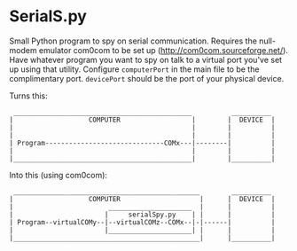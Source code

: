 # SerialS.py

Small Python program to spy on serial communication. Requires the null-modem emulator
com0com to be set up (http://com0com.sourceforge.net/). Have whatever program you want
to spy on talk to a virtual port you've set up using that utility. Configure
`computerPort` in the main file to be the complimentary port. `devicePort` should be
the port of your physical device.

Turns this:

     _____________________________________________          __________ 
    |                   COMPUTER                  |        |  DEVICE  |
    |                                             |        |          |
    |                                             |        |          |
    | Program------------------------------COMx---|--------|          |
    |                                             |        |          |
    |_____________________________________________|        |__________|


Into this (using com0com):

     _______________________________________________        __________ 
    |                   COMPUTER                    |      |  DEVICE  |
    |                        _____________________  |      |          |
    |                       |     serialSpy.py    | |      |          |
    | Program--virtualCOMy--|--virtualCOMz--COMx--|-|------|          |
    |                       |_____________________| |      |          |
    |_______________________________________________|      |__________|
